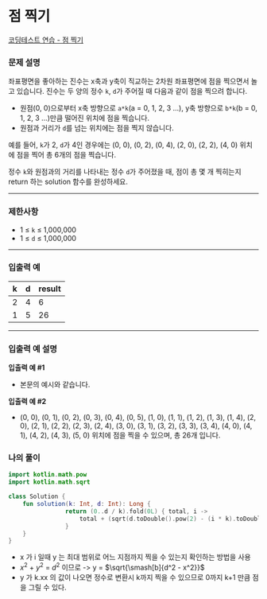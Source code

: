 # 점 찍기

[코딩테스트 연습 - 점 찍기](https://school.programmers.co.kr/learn/courses/30/lessons/140107)

### **문제 설명**

좌표평면을 좋아하는 진수는 x축과 y축이 직교하는 2차원 좌표평면에 점을 찍으면서 놀고 있습니다. 진수는 두 양의 정수 `k`, `d`가 주어질 때 다음과 같이 점을 찍으려 합니다.

- 원점(0, 0)으로부터 x축 방향으로 `a*k`(a = 0, 1, 2, 3 ...), y축 방향으로 `b*k`(b = 0, 1, 2, 3 ...)만큼 떨어진 위치에 점을 찍습니다.
- 원점과 거리가 `d`를 넘는 위치에는 점을 찍지 않습니다.

예를 들어, `k`가 2, `d`가 4인 경우에는 (0, 0), (0, 2), (0, 4), (2, 0), (2, 2), (4, 0) 위치에 점을 찍어 총 6개의 점을 찍습니다.

정수 `k`와 원점과의 거리를 나타내는 정수 `d`가 주어졌을 때, 점이 총 몇 개 찍히는지 return 하는 solution 함수를 완성하세요.

---

### 제한사항

- 1 ≤ `k` ≤ 1,000,000
- 1 ≤ `d` ≤ 1,000,000

---

### 입출력 예

| k | d | result |
| --- | --- | --- |
| 2 | 4 | 6 |
| 1 | 5 | 26 |

---

### 입출력 예 설명

**입출력 예 #1**

- 본문의 예시와 같습니다.

**입출력 예 #2**

- (0, 0), (0, 1), (0, 2), (0, 3), (0, 4), (0, 5), (1, 0), (1, 1), (1, 2), (1, 3), (1, 4), (2, 0), (2, 1), (2, 2), (2, 3), (2, 4), (3, 0), (3, 1), (3, 2), (3, 3), (3, 4), (4, 0), (4, 1), (4, 2), (4, 3), (5, 0) 위치에 점을 찍을 수 있으며, 총 26개 입니다.

### 나의 풀이

```kotlin
import kotlin.math.pow
import kotlin.math.sqrt

class Solution {
    fun solution(k: Int, d: Int): Long {
				return (0..d / k).fold(0L) { total, i ->
			        total + (sqrt(d.toDouble().pow(2) - (i * k).toDouble().pow(2)) / k).toLong() + 1
			    }
    }
}
```

- x 가 i 일때 y 는 최대 범위로 어느 지점까지 찍을 수 있는지 확인하는 방법을 사용
- $x^2$ + $y^2$ = $d^2$ 이므로 -> y = $\sqrt{\smash[b]{d^2 - x^2}}$
- y 가 k.xx 의 값이 나오면 정수로 변환시 k까지 찍을 수 있으므로 0까지 k+1 만큼 점을 그릴 수 있다.
